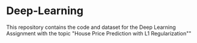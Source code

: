 # Deep-Learning
This repository contains the code and dataset for the Deep Learning Assignment with the topic "House Price Prediction with L1 Regularization""
